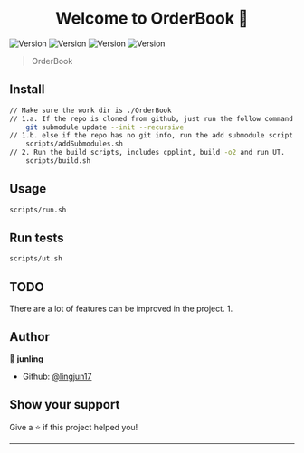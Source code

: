 <h1 align="center">Welcome to OrderBook 👋</h1>
<p>
  <img alt="Version" src="https://img.shields.io/badge/version-v1.0.0-blue.svg?cacheSeconds=2592000" />
  <img alt="Version" src="https://img.shields.io/badge/python-v3.6.9-red.svg?cacheSeconds=2592000" />
  <img alt="Version" src="https://img.shields.io/badge/g++-v9.4.0-green.svg?cacheSeconds=2592000" />
  <img alt="Version" src="https://img.shields.io/badge/license-MIT-yellow.svg?cacheSeconds=2592000" />
</p>

> OrderBook
> 

## Install

```sh
// Make sure the work dir is ./OrderBook
// 1.a. If the repo is cloned from github, just run the follow command
    git submodule update --init --recursive
// 1.b. else if the repo has no git info, run the add submodule script
    scripts/addSubmodules.sh
// 2. Run the build scripts, includes cpplint, build -o2 and run UT.
    scripts/build.sh
```

## Usage

```sh
scripts/run.sh 

```

## Run tests

```sh
scripts/ut.sh
```

## TODO
There are a lot of features can be improved in the project.
1. 

## Author

👤 **junling**

* Github: [@lingjun17](https://github.com/lingjun17)

## Show your support

Give a ⭐️ if this project helped you!

***